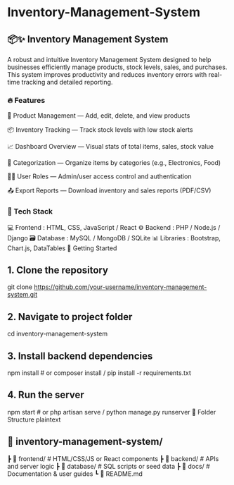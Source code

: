 # Inventory-Management-System

## 📦✨ Inventory Management System

 A robust and intuitive Inventory Management System designed to help businesses efficiently manage products, stock levels, sales, and purchases. This system improves productivity and reduces inventory errors with real-time tracking and detailed reporting.

### 🔥 Features

🧾 Product Management — Add, edit, delete, and view products

📦 Inventory Tracking — Track stock levels with low stock alerts

📈 Dashboard Overview — Visual stats of total items, sales, stock value

📁 Categorization — Organize items by categories (e.g., Electronics, Food)

🧑‍💼 User Roles — Admin/user access control and authentication

📤 Export Reports — Download inventory and sales reports (PDF/CSV)

### 🧰 Tech Stack

💻 Frontend   : HTML, CSS, JavaScript / React
⚙️ Backend    : PHP / Node.js / Django
🗃️ Database   : MySQL / MongoDB / SQLite
📊 Libraries  : Bootstrap, Chart.js, DataTables
🚀 Getting Started

## 1. Clone the repository
git clone https://github.com/your-username/inventory-management-system.git

## 2. Navigate to project folder
cd inventory-management-system

## 3. Install backend dependencies
npm install          # or composer install / pip install -r requirements.txt

## 4. Run the server
npm start            # or php artisan serve / python manage.py runserver
📂 Folder Structure
plaintext

## 📁 inventory-management-system/
 ┣ 📁 frontend/         # HTML/CSS/JS or React components
 ┣ 📁 backend/          # APIs and server logic
 ┣ 📁 database/         # SQL scripts or seed data
 ┣ 📁 docs/             # Documentation & user guides
 ┗ 📄 README.md









